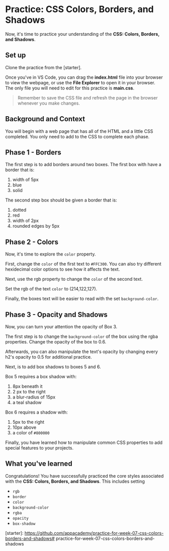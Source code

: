 # Practice: CSS Colors, Borders, and Shadows

Now, it's time to practice your understanding of the
**CSS: Colors, Borders, and Shadows**.

## Set up

Clone the practice from the [starter].

Once you've in VS Code, you can drag the __index.html__ file into your browser
to view the webpage, or use the **File Explorer** to open it in your browser.
The only file you will need to edit for this practice is __main.css__.

> Remember to save the CSS file and refresh the page in the browser whenever you
> make changes.

## Background and Context

You will begin with a web page that has all of the HTML and a little CSS
completed. You only need to add to the CSS to complete each phase.

## Phase 1 - Borders

The first step is to add borders around two boxes. The first box with have
a border that is:

1. width of 5px
2. blue
3. solid

The second step box should be given a border that is:

1. dotted
2. red
3. width of 2px
4. rounded edges by 5px

## Phase 2 - Colors

Now, it's time to explore the `color` property.

First, change the `color` of the first text to `#FFC300`.
You can also try different hexidecimal color options to see how it affects
the text.

Next, use the rgb property to change the `color` of the second text.

Set the rgb of the text `color` to (214,122,127).

Finally, the boxes text will be easier to read with the set `background-color`.

## Phase 3 - Opacity and Shadows

Now, you can turn your attention the opacity of Box 3.

The first step is to change the `background-color` of the box using the rgba
properties. Change the opacity of the box to 0.6.

Afterwards, you can also manipulate the text's opacity by changing every h2's
opacity to 0.5 for additional practice.

Next, is to add box shadows to boxes 5 and 6.

Box 5 requires a box shadow with:

1. 8px beneath it
2. 2 px to the right
3. a blur-radius of 15px
4. a teal shadow

Box 6 requires a shadow with:

1. 5px to the right
2. 10px above
3. a color of `#800000`

Finally, you have learned how to manipulate common CSS properties to add special
features to your projects.

## What you've learned

Congratulations! You have successfully practiced the core styles associated
with the **CSS: Colors, Borders, and Shadows**. This includes setting

* `rgb`
* `border`
* `color`
* `background-color`
* `rgba`
* `opacity`
* `box-shadow`

[starter]: https://github.com/appacademy/practice-for-week-07-css-colors-borders-and-shadows# practice-for-week-07-css-colors-borders-and-shadows
